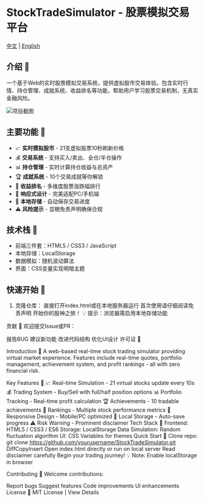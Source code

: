 # StockTradeSimulator - 股票模拟交易平台

[中文](#介绍) | [English](#Introduction)

## 介绍 🚀
一个基于Web的实时股票模拟交易系统，提供虚拟股市交易体验。包含实时行情、持仓管理、成就系统、收益排名等功能，帮助用户学习股票交易机制，无真实金融风险。

![项目截图](screenshot.png)

## 主要功能 💼
- 📈 **实时模拟股市** - 21支虚拟股票10秒刷新价格
- 💰 **交易系统** - 支持买入/卖出、全仓/半仓操作
- 📊 **持仓管理** - 实时计算持仓收益与总资产
- 🏆 **成就系统** - 10个交易成就等你解锁
- 🏅 **收益排名** - 多维度股票涨跌幅排行
- 📱 **响应式设计** - 完美适配PC/手机端
- 💾 **本地存储** - 自动保存交易进度
- ⚠️ **风险提示** - 显眼免责声明确保合规

## 技术栈 🔧
- 前端三件套：HTML5 / CSS3 / JavaScript
- 本地存储：LocalStorage
- 数据模拟：随机波动算法
- 界面：CSS变量实现明暗主题

## 快速开始 🚦
1. 克隆仓库：
直接打开index.html或在本地服务器运行
首次使用请仔细阅读免责声明
开始你的股神之旅！
💡 提示：浏览器需启用本地存储功能

贡献 🤝
欢迎提交Issue或PR：

报告BUG
建议新功能
改进代码结构
优化UI设计
许可证 📜

Introduction 🚀
A web-based real-time stock trading simulator providing virtual market experience. Features include real-time quotes, portfolio management, achievement system, and profit rankings - all with zero financial risk.

Key Features 💼
📈 Real-time Simulation - 21 virtual stocks update every 10s
💰 Trading System - Buy/Sell with full/half position options
📊 Portfolio Tracking - Real-time profit calculation
🏆 Achievements - 10 tradable achievements
🏅 Rankings - Multiple stock performance metrics
📱 Responsive Design - Mobile/PC optimized
💾 Local Storage - Auto-save progress
⚠️ Risk Warning - Prominent disclaimer
Tech Stack 🔧
Frontend: HTML5 / CSS3 / ES6
Storage: LocalStorage
Data Simulation: Random fluctuation algorithm
UI: CSS Variables for themes
Quick Start 🚦
Clone repo:
git clone https://github.com/yourusername/StockTradeSimulator.git
DiffCopyInsert
Open index.html directly or run on local server
Read disclaimer carefully
Begin your trading journey!
💡 Note: Enable localStorage in browser

Contributing 🤝
Welcome contributions:

Report bugs
Suggest features
Code improvements
UI enhancements
License 📜
MIT License | View Details
